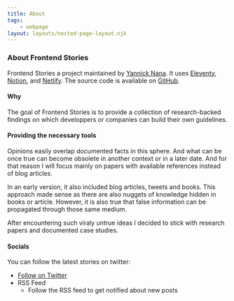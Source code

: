 ```yaml
---
title: About
tags: 
    - webpage
layout: layouts/nested-page-layout.njk
---
```

### About Frontend Stories

 Frontend Stories a project maintained by [Yannick Nana](https://twitter.com/nelioyann). It uses [Eleventy](https://www.11ty.dev/), [Notion](https://notion.so/), and [Netlify](https://www.netlify.com/). The source code is available on [GitHub](https://github.com).

#### Why
The goal of Frontend Stories is to provide a collection of research-backed findings on which developpers or companies can build their own guidelines.

#### Providing the necessary tools
Opinions easily overlap documented facts in this sphere. And what can be once true can become obsolete in another context or in a later date. And for that reason I will focus mainly on papers with available references instead of blog articles.

In an early version, it also included blog articles, tweets and books.
This approach made sense as there are also nuggets of knowledge hidden in books or article. However, it is also true that 
false information can be propagated through those same medium. 

After encountering such viraly untrue ideas I decided to stick with research papers and documented case studies.

#### Socials
You can follow the latest stories on twitter:

- [Follow on Twitter](https://twitter.com/FrontendStories)
- RSS Feed
    - Follow the RSS feed to get notified about new posts

